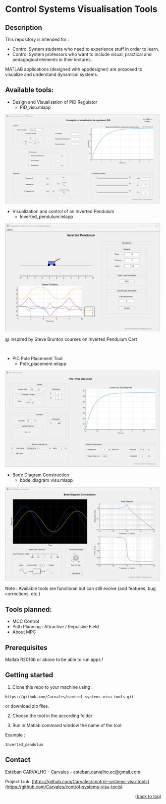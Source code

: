 # Control Systems Visualisation Tools

## Description
This repository is intended for :
- Control System students who need to experience stuff in order to learn.
- Control System professors who want to include visual, practical and pedagogical elements in their lectures.

MATLAB applications (designed with appdesigner) are proposed to visualize and understand dynamical systems.

## Available tools:

- Design and Visualisation of PID Regulator
  * PID_visu.mlapp
<img src="/images/illustration_pid.png" alt="image" width="500" height="auto">

<br/>

- Visualization and control of an Inverted Pendulum
  * Inverted_pendulum.mlapp
<img src="/images/illustration_inverted_pendulum.png" alt="image" width="500" height="auto">

@ Inspired by Steve Brunton courses on Inverted Pendulum Cart

<br/>

- PID Pole Placement Tool
  * Pole_placement.mlapp
<img src="/images/illustration_pid_pole_placement.png" alt="image" width="500" height="auto">

<br/>

- Bode Diagram Construction
    * bode_diagram_visu.mlapp
<img src="/images/illustration_bode.png" alt="image" width="500" height="auto">

Note : Available tools are functional but can still evolve (add features, bug corrections, etc.)

## Tools planned:
- MCC Control
- Path Planning : Attractive / Repulsive Field
- About MPC

## Prerequisites
Matlab R2016b or above to be able to run apps !

## Getting started

1) Clone this repo to your machine using :

```
https://github.com/Carvales/control-systems-visu-tools.git
```
or download zip files.

2) Choose the tool in the according folder

3) Run in Matlab command window the name of the tool

Example :

```
Inverted_pendulum
```
<!-- CONTACT -->
## Contact

Estéban CARVALHO - [Carvales](https://carvales.github.io/) - esteban.carvalho.ec@gmail.com

Project Link: [https://github.com/Carvales/control-systems-visu-tools](https://github.com/Carvales/control-systems-visu-tools)

<p align="right">(<a href="#readme-top">back to top</a>)</p>
